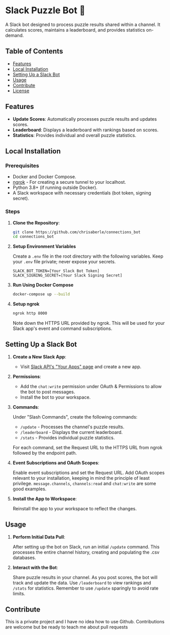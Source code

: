 # Slack Puzzle Bot 🧩

A Slack bot designed to process puzzle results shared within a channel. It calculates scores, maintains a leaderboard, and provides statistics on-demand.

## Table of Contents

- [Features](#features)
- [Local Installation](#local-installation)
- [Setting Up a Slack Bot](#setting-up-a-slack-bot)
- [Usage](#usage)
- [Contribute](#contribute)
- [License](#license)

## Features

- **Update Scores**: Automatically processes puzzle results and updates scores.
- **Leaderboard**: Displays a leaderboard with rankings based on scores.
- **Statistics**: Provides individual and overall puzzle statistics.

## Local Installation

### Prerequisites

- Docker and Docker Compose.
- [ngrok](https://ngrok.com/download) - For creating a secure tunnel to your localhost.
- Python 3.8+ (if running outside Docker).
- A Slack workspace with necessary credentials (bot token, signing secret).

### Steps

1. **Clone the Repository**:
   
   ```bash
   git clone https://github.com/chrisaberle/connections_bot
   cd connections_bot
   ````

2. **Setup Environment Variables**
   
   Create a `.env` file in the root directory with the following variables. Keep your `.env` file private; never expose your secrets.
   ```
   SLACK_BOT_TOKEN=[Your Slack Bot Token]
   SLACK_SIGNING_SECRET=[Your Slack Signing Secret]
   ```

3. **Run Using Docker Compose**

   ```bash
   docker-compose up --build
   ```
   
4. **Setup ngrok**

   ```bash
   ngrok http 8000
   ```
   
   Note down the HTTPS URL provided by ngrok. This will be used for your Slack app's event and command subscriptions.

## Setting Up a Slack Bot

1. **Create a New Slack App**:
   
   - Visit [Slack API's "Your Apps" page](https://api.slack.com/apps) and create a new app.

2. **Permissions**:
   
   - Add the `chat:write` permission under OAuth & Permissions to allow the bot to post messages.
   - Install the bot to your workspace.

3. **Commands**:

   Under "Slash Commands", create the following commands:

   - `/update` - Processes the channel's puzzle results.
   - `/leaderboard` - Displays the current leaderboard.
   - `/stats` - Provides individual puzzle statistics.

   For each command, set the Request URL to the HTTPS URL from ngrok followed by the endpoint path.

4. **Event Subscriptions and OAuth Scopes**:

   Enable event subscriptions and set the Request URL. Add OAuth scopes relevant to your installation, keeping in mind the principle of least privilege. 
`message.channels`, `channels:read` and `chat:write` are some good examples.

5. **Install the App to Workspace**:

   Reinstall the app to your workspace to reflect the changes.

## Usage

1. **Perform Initial Data Pull**:

   After setting up the bot on Slack, run an initial `/update` command. This processes the entire channel history, creating and populating the .csv databases.

2. **Interact with the Bot**:

   Share puzzle results in your channel. As you post scores, the bot will track and update the data. Use `/leaderboard` to view rankings and `/stats` for statistics. Remember to use `/update` sparingly to avoid rate limits.

## Contribute

This is a private project and I have no idea how to use Github. Contributions are welcome but be ready to teach me about pull requests